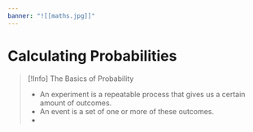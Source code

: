 ```yaml
---
banner: "![[maths.jpg]]"
---
```

# Calculating Probabilities

> [!Info] The Basics of Probability 
> - An experiment is a repeatable process that gives us a certain amount of outcomes.
> - An event is a set of one or more of these outcomes.
> - 